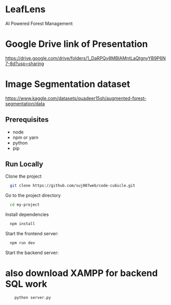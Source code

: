 
# LeafLens
AI Powered Forest Management

# Google Drive link of Presentation
https://drive.google.com/drive/folders/1_DaRPQy8MBIAMntLaQtgnyYB9P6N7-8d?usp=sharing


# Image Segmentation dataset
https://www.kaggle.com/datasets/quadeer15sh/augmented-forest-segmentation/data



## Prerequisites

- node
- npm or yarn
- python
- pip
## Run Locally

Clone the project

```bash
  git clone https://github.com/suj007web/code-cubicle.git
```

Go to the project directory

```bash
  cd my-project
```

Install dependencies

```bash
  npm install
```

Start the frontend server:

```bash
  npm run dev
```

Start the backend server:
# also download XAMPP for backend SQL work
```bash
    python server.py

